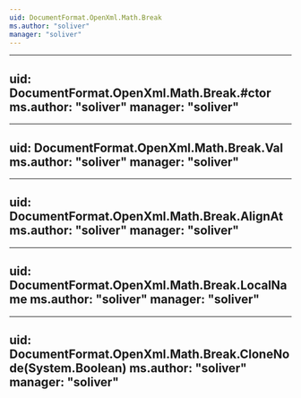 ```yaml
---
uid: DocumentFormat.OpenXml.Math.Break
ms.author: "soliver"
manager: "soliver"
---
```


---
uid: DocumentFormat.OpenXml.Math.Break.#ctor
ms.author: "soliver"
manager: "soliver"
---

---
uid: DocumentFormat.OpenXml.Math.Break.Val
ms.author: "soliver"
manager: "soliver"
---

---
uid: DocumentFormat.OpenXml.Math.Break.AlignAt
ms.author: "soliver"
manager: "soliver"
---

---
uid: DocumentFormat.OpenXml.Math.Break.LocalName
ms.author: "soliver"
manager: "soliver"
---

---
uid: DocumentFormat.OpenXml.Math.Break.CloneNode(System.Boolean)
ms.author: "soliver"
manager: "soliver"
---
